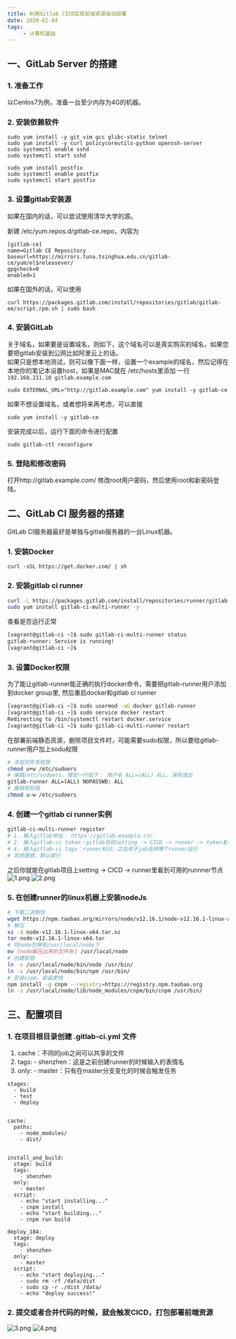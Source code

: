 ```yaml
---
title: 利用Gitlab CICD实现前端资源自动部署
date: 2020-02-04
tags:
     - 计算机基础
---
```


## 一、GitLab Server 的搭建

### 1. 准备工作
以Centos7为例，准备一台至少内存为4G的机器。

### 2. 安装依赖软件
```
sudo yum install -y git vim gcc glibc-static telnet
sudo yum install -y curl policycoreutils-python openssh-server
sudo systemctl enable sshd
sudo systemctl start sshd

sudo yum install postfix
sudo systemctl enable postfix
sudo systemctl start postfix
```
<!-- more -->

### 3. 设置gitlab安装源
如果在国内的话，可以尝试使用清华大学的源。

新建 /etc/yum.repos.d/gitlab-ce.repo，内容为
```
[gitlab-ce]
name=Gitlab CE Repository
baseurl=https://mirrors.tuna.tsinghua.edu.cn/gitlab-ce/yum/el$releasever/
gpgcheck=0
enabled=1
```
如果在国外的话，可以使用
```
curl https://packages.gitlab.com/install/repositories/gitlab/gitlab-ee/script.rpm.sh | sudo bash
```

### 4. 安装GitLab
关于域名，如果要是设置域名，则如下，这个域名可以是真实购买的域名，如果您要把gitlab安装到公网比如阿里云上的话。  
如果只是想本地测试，则可以像下面一样，设置一个example的域名，然后记得在本地你的笔记本设置host，如果是MAC就在 /etc/hosts里添加 一行 `192.168.211.10 gitlab.example.com`  

```
sudo EXTERNAL_URL="http://gitlab.example.com" yum install -y gitlab-ce
```
如果不想设置域名，或者想将来再考虑，可以直接
```
sudo yum install -y gitlab-ce
```
安装完成以后，运行下面的命令进行配置
```
sudo gitlab-ctl reconfigure
```

### 5. 登陆和修改密码
打开http://gitlab.example.com/ 修改root用户密码，然后使用root和新密码登陆。


## 二、GitLab CI 服务器的搭建

GitLab CI服务器最好是单独与gitlab服务器的一台Linux机器。

### 1. 安装Docker
```
curl -sSL https://get.docker.com/ | sh
```

### 2. 安装gitlab ci runner
```bash
curl -L https://packages.gitlab.com/install/repositories/runner/gitlab-ci-multi-runner/script.rpm.sh | sudo bash
sudo yum install gitlab-ci-multi-runner -y
```
查看是否运行正常
```bash
[vagrant@gitlab-ci ~]$ sudo gitlab-ci-multi-runner status
gitlab-runner: Service is running!
[vagrant@gitlab-ci ~]$
```

### 3. 设置Docker权限
为了能让gitlab-runner能正确的执行docker命令，需要把gitlab-runner用户添加到docker group里, 然后重启docker和gitlab ci runner
```bash
[vagrant@gitlab-ci ~]$ sudo usermod -aG docker gitlab-runner
[vagrant@gitlab-ci ~]$ sudo service docker restart
Redirecting to /bin/systemctl restart docker.service
[vagrant@gitlab-ci ~]$ sudo gitlab-ci-multi-runner restart
```
在部署前端静态资源，删除项目文件时，可能需要sudo权限，所以要给gitlab-runner用户加上sodu权限
```bash
# 添加文件写权限
chmod u+w /etc/sudoers
# 编辑/etc/sudoers，增加一行如下： 用户名 ALL=(ALL) ALL，保存退出
gitlab-runner ALL=(ALL) NOPASSWD: ALL
# 撤销写权限
chmod u-w /etc/sudoers
```

### 4. 创建一个gitlab ci runner实例
```bash
gitlab-ci-multi-runner register
# 1. 输入gitlab地址： https://gitlab.example.cn/
# 2. 输入gitlab-ci token：gitlab项目setting -> CICD -> runner -> token复制
# 4. 输入gitlab-ci tags：runner标识，之后用于job选择哪个runner运行
# 其他随意，默认就行
```
之后你就能在gitlab项目上setting -> CICD -> runner里看到可用的runnner节点
![1.png](https://i.loli.net/2020/02/23/6ZHVKmnUyeG2I87.png)
![2.png](https://i.loli.net/2020/02/23/IHxaeqdB3otrAly.png)

### 5. 在创建runner的linux机器上安装nodeJs
```bash
# 下载二进制包
wget https://npm.taobao.org/mirrors/node/v12.16.1/node-v12.16.1-linux-x64.tar.xz
# 解压
xz -d node-v12.16.1-linux-x64.tar.xz 
tar node-v12.16.1-linux-x64.tar 
# 将node包移到/usr/local/node下
mv [node解压出来的文件夹] /usr/local/node
# 创建软链
ln -s /usr/local/node/bin/node /usr/bin/
ln -s /usr/local/node/bin/npm /usr/bin/
# 安装cnpm，安装更快
npm install -g cnpm --registry=https://registry.npm.taobao.org
ln -s /usr/local/node/lib/node_modules/cnpm/bin/cnpm /usr/bin/
```


## 三、配置项目

### 1. 在项目根目录创建 .gitlab-ci.yml 文件
1. cache：不同的job之间可以共享的文件
2. tags: - shenzhen：这是之前创建runner的时候输入的表情名
3. only: - master：只有在master分支变化的时候会触发任务
```
stages:
  - build
  - test
  - deploy
  
  
cache:
  paths:
    - node_modules/
    - dist/
 
  
install_and_build:
  stage: build
  tags:
    - shenzhen
  only:
    - master
  script:
    - echo "start installing..."
    - cnpm install
    - echo "start building..."
    - cnpm run build
    
deploy_184: 
  stage: deploy
  tags:
    - shenzhen
  only:
    - master
  script: 
    - echo "start deploying..."
    - sudo rm -rf /data/dist
    - sudo cp -r ./dist /data/
    - echo "deploy success!"
```
### 2. 提交或者合并代码的时候，就会触发CICD，打包部署前端资源
![3.png](https://i.loli.net/2020/02/23/7FQgnopCJYBdGjc.png)
![4.png](https://i.loli.net/2020/02/23/O2kmTgc1oXdrF8f.png)